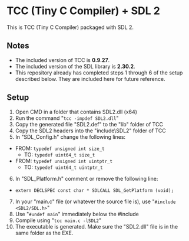 # TCC (Tiny C Compiler) + SDL 2

This is TCC (Tiny C Compiler) packaged with SDL 2.

## Notes

- The included version of TCC is **0.9.27**.
- The included version of the SDL library is **2.30.2**.
- This repository already has completed steps 1 through 6 of the setup described below. They are included here for future reference.

## Setup

1. Open CMD in a folder that contains SDL2.dll (x64)
2. Run the command "`tcc -impdef SDL2.dll`"
3. Copy the generated file "SDL2.def" to the "lib" folder of TCC
4. Copy the SDL2 headers into the "include\SDL2" folder of TCC
5. In "SDL_Config.h" change the following lines:
- FROM: `typedef unsigned int size_t`
  - TO: `typedef uint64_t size_t`
- FROM: `typedef unsigned int uintptr_t`
  - TO: `typedef uint64_t uintptr_t`
6. In "SDL_Platform.h" comment or remove the following line:
- `extern DECLSPEC const char * SDLCALL SDL_GetPlatform (void);`
7. In your "main.c" file (or whatever the source file is), use "`#include <SDL2/SDL.h>`"
8. Use "`#undef main`" immediately below the #include
9. Compile using "`tcc main.c -lSDL2`"
10. The executable is generated. Make sure the "SDL2.dll" file is in the same folder as the EXE.
